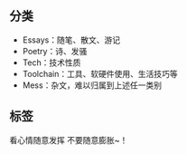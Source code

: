 

## 分类

- Essays：随笔、散文、游记
- Poetry：诗、发骚
- Tech：技术性质
- Toolchain：工具、软硬件使用、生活技巧等
- Mess：杂文，难以归属到上述任一类别

## 标签

看心情随意发挥
不要随意膨胀~！